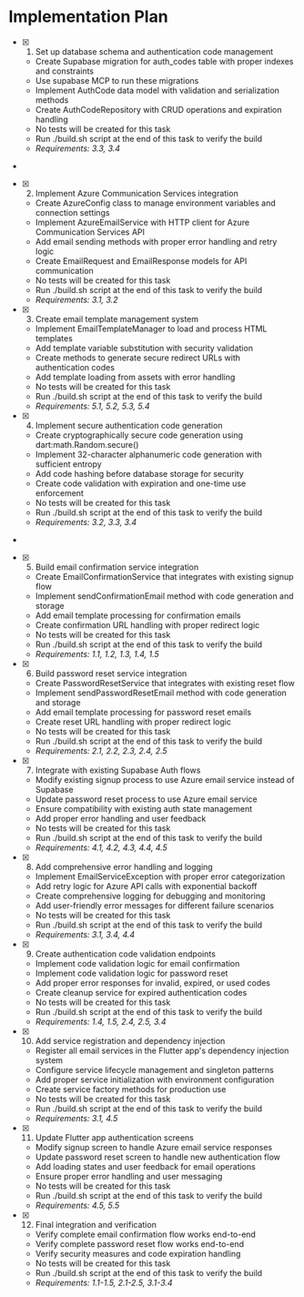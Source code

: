 # Implementation Plan

- [x] 1. Set up database schema and authentication code management

  - Create Supabase migration for auth_codes table with proper indexes and constraints
  - Use supabase MCP to run these migrations
  - Implement AuthCode data model with validation and serialization methods
  - Create AuthCodeRepository with CRUD operations and expiration handling
  - No tests will be created for this task
  - Run ./build.sh script at the end of this task to verify the build
  - _Requirements: 3.3, 3.4_

-

- [x] 2. Implement Azure Communication Services integration

  - Create AzureConfig class to manage environment variables and connection settings
  - Implement AzureEmailService with HTTP client for Azure Communication Services API
  - Add email sending methods with proper error handling and retry logic
  - Create EmailRequest and EmailResponse models for API communication
  - No tests will be created for this task
  - Run ./build.sh script at the end of this task to verify the build
  - _Requirements: 3.1, 3.2_

- [x] 3. Create email template management system

  - Implement EmailTemplateManager to load and process HTML templates
  - Add template variable substitution with security validation
  - Create methods to generate secure redirect URLs with authentication codes
  - Add template loading from assets with error handling
  - No tests will be created for this task
  - Run ./build.sh script at the end of this task to verify the build
  - _Requirements: 5.1, 5.2, 5.3, 5.4_

- [x] 4. Implement secure authentication code generation

  - Create cryptographically secure code generation using dart:math.Random.secure()
  - Implement 32-character alphanumeric code generation with sufficient entropy
  - Add code hashing before database storage for security
  - Create code validation with expiration and one-time use enforcement
  - No tests will be created for this task
  - Run ./build.sh script at the end of this task to verify the build
  - _Requirements: 3.2, 3.3, 3.4_

-

- [x] 5. Build email confirmation service integration

  - Create EmailConfirmationService that integrates with existing signup flow
  - Implement sendConfirmationEmail method with code generation and storage
  - Add email template processing for confirmation emails
  - Create confirmation URL handling with proper redirect logic
  - No tests will be created for this task
  - Run ./build.sh script at the end of this task to verify the build
  - _Requirements: 1.1, 1.2, 1.3, 1.4, 1.5_

- [x] 6. Build password reset service integration

  - Create PasswordResetService that integrates with existing reset flow
  - Implement sendPasswordResetEmail method with code generation and storage
  - Add email template processing for password reset emails
  - Create reset URL handling with proper redirect logic
  - No tests will be created for this task
  - Run ./build.sh script at the end of this task to verify the build
  - _Requirements: 2.1, 2.2, 2.3, 2.4, 2.5_

- [x] 7. Integrate with existing Supabase Auth flows

  - Modify existing signup process to use Azure email service instead of Supabase
  - Update password reset process to use Azure email service
  - Ensure compatibility with existing auth state management
  - Add proper error handling and user feedback
  - No tests will be created for this task
  - Run ./build.sh script at the end of this task to verify the build
  - _Requirements: 4.1, 4.2, 4.3, 4.4, 4.5_

- [x] 8. Add comprehensive error handling and logging

  - Implement EmailServiceException with proper error categorization
  - Add retry logic for Azure API calls with exponential backoff
  - Create comprehensive logging for debugging and monitoring
  - Add user-friendly error messages for different failure scenarios
  - No tests will be created for this task
  - Run ./build.sh script at the end of this task to verify the build
  - _Requirements: 3.1, 3.4, 4.4_

- [x] 9. Create authentication code validation endpoints

  - Implement code validation logic for email confirmation
  - Implement code validation logic for password reset
  - Add proper error responses for invalid, expired, or used codes
  - Create cleanup service for expired authentication codes
  - No tests will be created for this task
  - Run ./build.sh script at the end of this task to verify the build
  - _Requirements: 1.4, 1.5, 2.4, 2.5, 3.4_

- [x] 10. Add service registration and dependency injection

  - Register all email services in the Flutter app's dependency injection system
  - Configure service lifecycle management and singleton patterns
  - Add proper service initialization with environment configuration
  - Create service factory methods for production use
  - No tests will be created for this task
  - Run ./build.sh script at the end of this task to verify the build
  - _Requirements: 3.1, 4.5_

- [x] 11. Update Flutter app authentication screens

  - Modify signup screen to handle Azure email service responses
  - Update password reset screen to handle new authentication flow
  - Add loading states and user feedback for email operations
  - Ensure proper error handling and user messaging
  - No tests will be created for this task
  - Run ./build.sh script at the end of this task to verify the build
  - _Requirements: 4.5, 5.5_

- [x] 12. Final integration and verification

  - Verify complete email confirmation flow works end-to-end
  - Verify complete password reset flow works end-to-end
  - Verify security measures and code expiration handling
  - No tests will be created for this task
  - Run ./build.sh script at the end of this task to verify the build
  - _Requirements: 1.1-1.5, 2.1-2.5, 3.1-3.4_